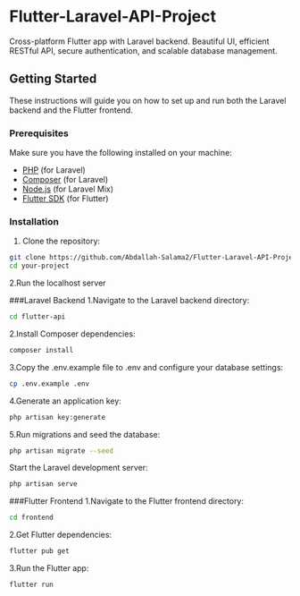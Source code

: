 # Flutter-Laravel-API-Project
 Cross-platform Flutter app with Laravel backend. Beautiful UI, efficient RESTful API, secure authentication, and scalable database management.
 
## Getting Started

These instructions will guide you on how to set up and run both the Laravel backend and the Flutter frontend.

### Prerequisites

Make sure you have the following installed on your machine:

- [PHP](https://www.php.net/) (for Laravel)
- [Composer](https://getcomposer.org/) (for Laravel)
- [Node.js](https://nodejs.org/) (for Laravel Mix)
- [Flutter SDK](https://flutter.dev/docs/get-started/install) (for Flutter)

### Installation

1. Clone the repository:

```bash
git clone https://github.com/Abdallah-Salama2/Flutter-Laravel-API-Project
cd your-project
```
2.Run the localhost server

###Laravel Backend
1.Navigate to the Laravel backend directory:
```bash
cd flutter-api
```
2.Install Composer dependencies:
```bash
composer install
```
3.Copy the .env.example file to .env and configure your database settings:
```bash
cp .env.example .env
```
4.Generate an application key:
```bash
php artisan key:generate
```
5.Run migrations and seed the database:
```bash
php artisan migrate --seed
```
Start the Laravel development server:
```bash
php artisan serve
```
###Flutter Frontend
1.Navigate to the Flutter frontend directory:
```bash
cd frontend
```
2.Get Flutter dependencies:
```bash
flutter pub get
```
3.Run the Flutter app:
```bash
flutter run
```

